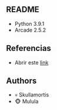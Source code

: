 ## README

 - Python 3.9.1
 - Arcade 2.5.2

## Referencias

 - Abrir este [link](https://www.youtube.com/watch?v=LQ3r36uyHNY)

## Authors

 - :skull: Skullamortis
 - :monkey_face: Mulula

